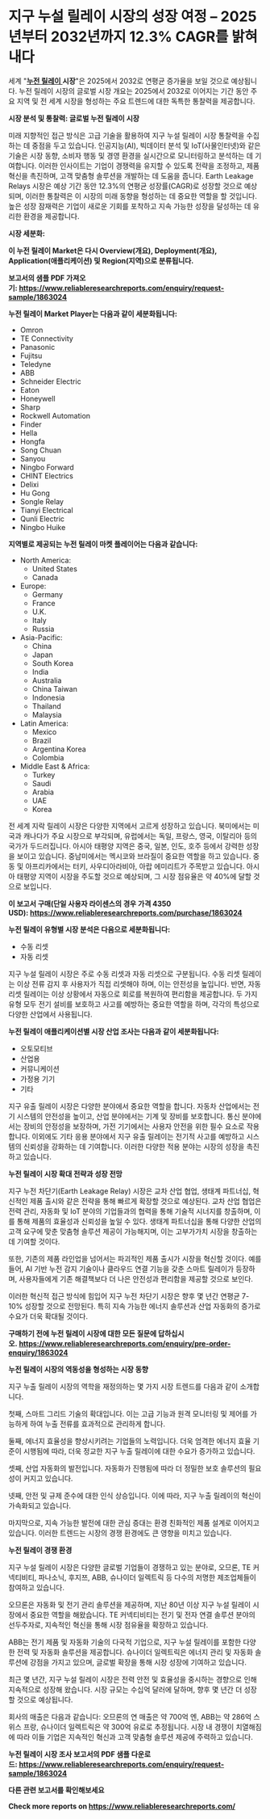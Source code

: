 <p><h1>지구 누설 릴레이 시장의 성장 여정 – 2025년부터 2032년까지 12.3% CAGR를 밝혀내다</h1></p><p>세계 "<strong><a href="https://www.reliableresearchreports.com/earth-leakage-relays-r1863024?utm_campaign=105&utm_medium=8&utm_source=Github&utm_content=ia&utm_term=03032025&utm_id=earth-leakage-relays">누전 릴레이&nbsp;</a></strong><strong>시장</strong>"은 2025에서 2032로 연평균 증가율을 보일 것으로 예상됩니다. 누전 릴레이 시장의 글로벌 시장 개요는 2025에서 2032로 이어지는 기간 동안 주요 지역 및 전 세계 시장을 형성하는 주요 트렌드에 대한 독특한 통찰력을 제공합니다.</p>
<p><strong>시장 분석 및 통찰력: 글로벌 누전 릴레이 시장</strong></p>
<p><p>미래 지향적인 접근 방식은 고급 기술을 활용하여 지구 누설 릴레이 시장 통찰력을 수집하는 데 중점을 두고 있습니다. 인공지능(AI), 빅데이터 분석 및 IoT(사물인터넷)와 같은 기술은 시장 동향, 소비자 행동 및 경영 환경을 실시간으로 모니터링하고 분석하는 데 기여합니다. 이러한 인사이트는 기업이 경쟁력을 유지할 수 있도록 전략을 조정하고, 제품 혁신을 촉진하며, 고객 맞춤형 솔루션을 개발하는 데 도움을 줍니다. Earth Leakage Relays 시장은 예상 기간 동안 12.3%의 연평균 성장률(CAGR)로 성장할 것으로 예상되며, 이러한 통찰력은 이 시장의 미래 동향을 형성하는 데 중요한 역할을 할 것입니다. 높은 성장 잠재력은 기업이 새로운 기회를 포착하고 지속 가능한 성장을 달성하는 데 유리한 환경을 제공합니다.</p><a href="%7CAUTHORITHY_DOMAIN_URL%7C?utm_campaign=105&utm_medium=8&utm_source=Github&utm_content=ia&utm_term=03032025&utm_id=earth-leakage-relays"></a></p>
<p><strong>시장 세분화:</strong></p>
<p><strong>이 누전 릴레이 Market은 다시 Overview(개요), Deployment(개요), Application(애플리케이션) 및 Region(지역)으로 분류됩니다.</strong></p>
<p><strong>보고서의 샘플 PDF 가져오기:&nbsp;<a href="https://www.reliableresearchreports.com/enquiry/request-sample/1863024?utm_campaign=105&utm_medium=8&utm_source=Github&utm_content=ia&utm_term=03032025&utm_id=earth-leakage-relays">https://www.reliableresearchreports.com/enquiry/request-sample/1863024</a></strong><strong></strong></p>
<p><strong>누전 릴레이 Market Player는 다음과 같이 세분화됩니다:</strong></p>
<p><ul><li>Omron</li><li>TE Connectivity</li><li>Panasonic</li><li>Fujitsu</li><li>Teledyne</li><li>ABB</li><li>Schneider Electric</li><li>Eaton</li><li>Honeywell</li><li>Sharp</li><li>Rockwell Automation</li><li>Finder</li><li>Hella</li><li>Hongfa</li><li>Song Chuan</li><li>Sanyou</li><li>Ningbo Forward</li><li>CHINT Electrics</li><li>Delixi</li><li>Hu Gong</li><li>Songle Relay</li><li>Tianyi Electrical</li><li>Qunli Electric</li><li>Ningbo Huike</li></ul></p>
<p><strong>지역별로 제공되는 누전 릴레이 마켓 플레이어는 다음과 같습니다:</strong></p>
<p><ul>
    <li>
        North America:
        <ul>
            <li>United States</li>
            <li>Canada</li>
        </ul>
    </li>
    <li>
        Europe:
        <ul>
            <li>Germany</li>
            <li>France</li>
            <li>U.K.</li>
            <li>Italy</li>
            <li>Russia</li>
        </ul>
    </li>
    <li>
        Asia-Pacific:
        <ul>
            <li>China</li>
            <li>Japan</li>
            <li>South Korea</li>
            <li>India</li>
            <li>Australia</li>
            <li>China Taiwan</li>
            <li>Indonesia</li>
            <li>Thailand</li>
            <li>Malaysia</li>
        </ul>
    </li>
    <li>
        Latin America:
        <ul>
            <li>Mexico</li>
            <li>Brazil</li>
            <li>Argentina Korea</li>
            <li>Colombia</li>
        </ul>
    </li>
    <li>
        Middle East & Africa:
        <ul>
            <li>Turkey</li>
            <li>Saudi</li>
            <li>Arabia</li>
            <li>UAE</li>
            <li>Korea</li>
        </ul>
    </li>
    </ul></p>
<p><p>전 세계 지락 릴레이 시장은 다양한 지역에서 고르게 성장하고 있습니다. 북미에서는 미국과 캐나다가 주요 시장으로 부각되며, 유럽에서는 독일, 프랑스, 영국, 이탈리아 등의 국가가 두드러집니다. 아시아 태평양 지역은 중국, 일본, 인도, 호주 등에서 강력한 성장을 보이고 있습니다. 중남미에서는 멕시코와 브라질이 중요한 역할을 하고 있습니다. 중동 및 아프리카에서는 터키, 사우디아라비아, 아랍 에미리트가 주목받고 있습니다. 아시아 태평양 지역이 시장을 주도할 것으로 예상되며, 그 시장 점유율은 약 40%에 달할 것으로 보입니다.</p></p>
<p><strong>이 보고서 구매(단일 사용자 라이센스의 경우 가격 4350 USD):&nbsp;<a href="https://www.reliableresearchreports.com/purchase/1863024?utm_campaign=105&utm_medium=8&utm_source=Github&utm_content=ia&utm_term=03032025&utm_id=earth-leakage-relays">https://www.reliableresearchreports.com/purchase/1863024</a></strong></p>
<p><strong>누전 릴레이 유형별 시장 분석은 다음으로 세분화됩니다:</strong></p>
<p><ul><li>수동 리셋</li><li>자동 리셋</li></ul></p>
<p><p>지구 누설 릴레이 시장은 주로 수동 리셋과 자동 리셋으로 구분됩니다. 수동 리셋 릴레이는 이상 전류 감지 후 사용자가 직접 리셋해야 하며, 이는 안전성을 높입니다. 반면, 자동 리셋 릴레이는 이상 상황에서 자동으로 회로를 복원하여 편리함을 제공합니다. 두 가지 유형 모두 전기 설비를 보호하고 사고를 예방하는 중요한 역할을 하며, 각각의 특성으로 다양한 산업에서 사용됩니다.</p></p>
<p><strong>누전 릴레이 애플리케이션별 시장 산업 조사는 다음과 같이 세분화됩니다:</strong></p>
<p><ul><li>오토모티브</li><li>산업용</li><li>커뮤니케이션</li><li>가정용 기기</li><li>기타</li></ul></p>
<p><p>지구 유출 릴레이 시장은 다양한 분야에서 중요한 역할을 합니다. 자동차 산업에서는 전기 시스템의 안전성을 높이고, 산업 분야에서는 기계 및 장비를 보호합니다. 통신 분야에서는 장비의 안정성을 보장하며, 가전 기기에서는 사용자 안전을 위한 필수 요소로 작용합니다. 이외에도 기타 응용 분야에서 지구 유출 릴레이는 전기적 사고를 예방하고 시스템의 신뢰성을 강화하는 데 기여합니다. 이러한 다양한 적용 분야는 시장의 성장을 촉진하고 있습니다.</p></p>
<p><strong>누전 릴레이 시장 확대 전략과 성장 전망</strong></p>
<p><p>지구 누전 차단기(Earth Leakage Relay) 시장은 교차 산업 협업, 생태계 파트너십, 혁신적인 제품 출시와 같은 전략을 통해 빠르게 확장할 것으로 예상된다. 교차 산업 협업은 전력 관리, 자동화 및 IoT 분야의 기업들과의 협력을 통해 기술적 시너지를 창출하며, 이를 통해 제품의 효율성과 신뢰성을 높일 수 있다. 생태계 파트너십을 통해 다양한 산업의 고객 요구에 맞춘 맞춤형 솔루션 제공이 가능해지며, 이는 고부가가치 시장을 창출하는 데 기여할 것이다.</p><p>또한, 기존의 제품 라인업을 넘어서는 파괴적인 제품 출시가 시장을 혁신할 것이다. 예를 들어, AI 기반 누전 감지 기술이나 클라우드 연결 기능을 갖춘 스마트 릴레이가 등장하며, 사용자들에게 기존 해결책보다 더 나은 안전성과 편리함을 제공할 것으로 보인다.</p><p>이러한 혁신적 접근 방식에 힘입어 지구 누전 차단기 시장은 향후 몇 년간 연평균 7-10% 성장할 것으로 전망된다. 특히 지속 가능한 에너지 솔루션과 산업 자동화의 증가로 수요가 더욱 확대될 것이다.</p></p>
<p><strong>구매하기 전에 누전 릴레이 시장에 대한 모든 질문에 답하십시오.&nbsp;<a href="https://www.reliableresearchreports.com/enquiry/pre-order-enquiry/1863024?utm_campaign=105&utm_medium=8&utm_source=Github&utm_content=ia&utm_term=03032025&utm_id=earth-leakage-relays">https://www.reliableresearchreports.com/enquiry/pre-order-enquiry/1863024</a></strong><strong></strong></p>
<p><strong>누전 릴레이 시장의 역동성을 형성하는 시장 동향</strong></p>
<p><p>지구 누출 릴레이 시장의 역학을 재정의하는 몇 가지 시장 트렌드를 다음과 같이 소개합니다. </p><p>첫째, 스마트 그리드 기술의 확대입니다. 이는 고급 기능과 원격 모니터링 및 제어를 가능하게 하여 누출 전류를 효과적으로 관리하게 합니다. </p><p>둘째, 에너지 효율성을 향상시키려는 기업들의 노력입니다. 더욱 엄격한 에너지 효율 기준이 시행됨에 따라, 더욱 정교한 지구 누출 릴레이에 대한 수요가 증가하고 있습니다. </p><p>셋째, 산업 자동화의 발전입니다. 자동화가 진행됨에 따라 더 정밀한 보호 솔루션의 필요성이 커지고 있습니다. </p><p>넷째, 안전 및 규제 준수에 대한 인식 상승입니다. 이에 따라, 지구 누출 릴레이의 혁신이 가속화되고 있습니다. </p><p>마지막으로, 지속 가능한 발전에 대한 관심 증대는 환경 친화적인 제품 설계로 이어지고 있습니다. 이러한 트렌드는 시장의 경쟁 환경에도 큰 영향을 미치고 있습니다.</p></p>
<p><strong>누전 릴레이 경쟁 환경</strong></p>
<p><p>지구 누설 릴레이 시장은 다양한 글로벌 기업들이 경쟁하고 있는 분야로, 오므론, TE 커넥티비티, 파나소닉, 후지쯔, ABB, 슈나이더 일렉트릭 등 다수의 저명한 제조업체들이 참여하고 있습니다.</p><p>오므론은 자동화 및 전기 관리 솔루션을 제공하며, 지난 80년 이상 지구 누설 릴레이 시장에서 중요한 역할을 해왔습니다. TE 커넥티비티는 전기 및 전자 연결 솔루션 분야의 선두주자로, 지속적인 혁신을 통해 시장 점유율을 확장하고 있습니다.</p><p>ABB는 전기 제품 및 자동화 기술의 다국적 기업으로, 지구 누설 릴레이를 포함한 다양한 전력 및 자동화 솔루션을 제공합니다. 슈나이더 일렉트릭은 에너지 관리 및 자동화 솔루션에 강점을 가지고 있으며, 글로벌 확장을 통해 시장 성장에 기여하고 있습니다.</p><p>최근 몇 년간, 지구 누설 릴레이 시장은 전력 안전 및 효율성을 중시하는 경향으로 인해 지속적으로 성장해 왔습니다. 시장 규모는 수십억 달러에 달하며, 향후 몇 년간 더 성장할 것으로 예상됩니다.</p><p>회사의 매출은 다음과 같습니다: 오므론의 연 매출은 약 700억 엔, ABB는 약 286억 스위스 프랑, 슈나이더 일렉트릭은 약 300억 유로로 추정됩니다. 시장 내 경쟁이 치열해짐에 따라 이들 기업은 지속적인 혁신과 고객 맞춤형 솔루션 제공에 주력하고 있습니다.</p></p>
<p><strong>누전 릴레이 시장 조사 보고서의 PDF 샘플 다운로드:&nbsp;<a href="https://www.reliableresearchreports.com/enquiry/request-sample/1863024?utm_campaign=105&utm_medium=8&utm_source=Github&utm_content=ia&utm_term=03032025&utm_id=earth-leakage-relays">https://www.reliableresearchreports.com/enquiry/request-sample/1863024</a></strong></p>
<p><strong></strong></p>
<p><strong></strong></p>
<p><strong></strong></p>
<p><strong></strong></p>
<p><strong>다른 관련 보고서를 확인해보세요</strong></p>
<p><strong>Check more reports on <a href="https://www.reliableresearchreports.com/?utm_campaign=105&utm_medium=8&utm_source=Github&utm_content=ia&utm_term=03032025&utm_id=earth-leakage-relays">https://www.reliableresearchreports.com/</a></strong></p>